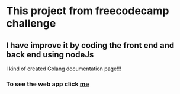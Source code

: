 # This project from freecodecamp challenge
## I have improve it by coding the front end and back end using nodeJs
I kind of created Golang documentation page!!!
### To see the web app click [me]()
